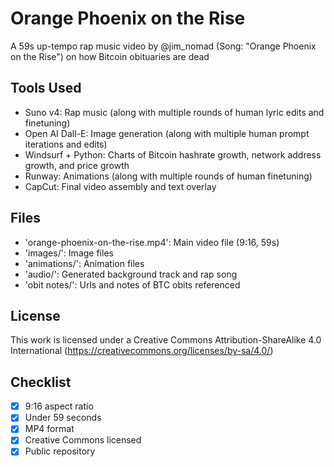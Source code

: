 # Orange Phoenix on the Rise
A 59s up-tempo rap music video by @jim_nomad (Song: "Orange Phoenix on the Rise") on how Bitcoin obituaries are dead

## Tools Used
- Suno v4: Rap music (along with multiple rounds of human lyric edits and finetuning)
- Open AI Dall-E: Image generation (along with multiple human prompt iterations and edits)
- Windsurf + Python: Charts of Bitcoin hashrate growth, network address growth, and price growth
- Runway: Animations (along with multiple rounds of human finetuning)
- CapCut: Final video assembly and text overlay

## Files
- 'orange-phoenix-on-the-rise.mp4': Main video file (9:16, 59s)
- 'images/': Image files
- 'animations/': Animation files
- 'audio/': Generated background track and rap song
- 'obit notes/': Urls and notes of BTC obits referenced

## License
This work is licensed under a Creative Commons Attribution-ShareAlike 4.0 International (https://creativecommons.org/licenses/by-sa/4.0/) 

## Checklist
- [x] 9:16 aspect ratio
- [x] Under 59 seconds
- [x] MP4 format
- [x] Creative Commons licensed
- [x] Public repository

